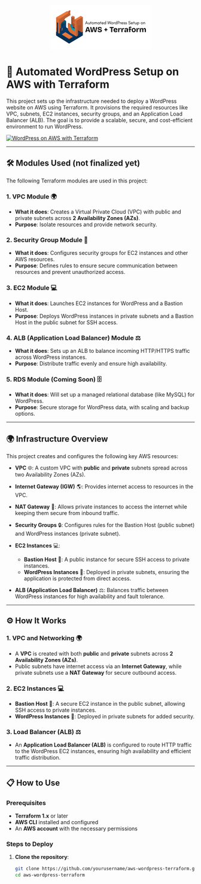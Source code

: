 <p align="center">
  <img src="logo.png" alt="Project Logo" style="background-color:white; padding: 10px; border-radius: 8px;" />
</p>


# 🚀 Automated WordPress Setup on AWS with Terraform

This project sets up the infrastructure needed to deploy a WordPress website on AWS using Terraform. It provisions the required resources like VPC, subnets, EC2 instances, security groups, and an Application Load Balancer (ALB). The goal is to provide a scalable, secure, and cost-efficient environment to run WordPress.

[![WordPress on AWS with Terraform](https://img.shields.io/badge/🚀_WordPress-AWS_+_Terraform-FF6C37?style=for-the-badge&logo=wordpress&logoColor=white&labelColor=21759B&color=FF9900)](https://github.com/Adeel91/aws-wordpress-terraform)

---

## 🛠️ Modules Used (not finalized yet)

The following Terraform modules are used in this project:

### 1. **VPC Module** 🌍
- **What it does**: Creates a Virtual Private Cloud (VPC) with public and private subnets across **2 Availability Zones (AZs)**.
- **Purpose**: Isolate resources and provide network security.

### 2. **Security Group Module** 🔐
- **What it does**: Configures security groups for EC2 instances and other AWS resources.
- **Purpose**: Defines rules to ensure secure communication between resources and prevent unauthorized access.

### 3. **EC2 Module** 💻
- **What it does**: Launches EC2 instances for WordPress and a Bastion Host.
- **Purpose**: Deploys WordPress instances in private subnets and a Bastion Host in the public subnet for SSH access.

### 4. **ALB (Application Load Balancer) Module** ⚖️
- **What it does**: Sets up an ALB to balance incoming HTTP/HTTPS traffic across WordPress instances.
- **Purpose**: Distribute traffic evenly and ensure high availability.

### 5. **RDS Module (Coming Soon)** 🗄️
- **What it does**: Will set up a managed relational database (like MySQL) for WordPress.
- **Purpose**: Secure storage for WordPress data, with scaling and backup options.

---

## 🌍 Infrastructure Overview

This project creates and configures the following key AWS resources:

- **VPC** 🌐: A custom VPC with **public** and **private** subnets spread across two Availability Zones (AZs).
- **Internet Gateway (IGW)** 🌎: Provides internet access to resources in the VPC.
- **NAT Gateway** 🔄: Allows private instances to access the internet while keeping them secure from inbound traffic.
- **Security Groups** 🔒: Configures rules for the Bastion Host (public subnet) and WordPress instances (private subnet).
- **EC2 Instances** 💻: 
  - **Bastion Host** 🔑: A public instance for secure SSH access to private instances.
  - **WordPress Instances** 📝: Deployed in private subnets, ensuring the application is protected from direct access.

- **ALB (Application Load Balancer)** ⚖️: Balances traffic between WordPress instances for high availability and fault tolerance.

---

## ⚙️ How It Works

### 1. **VPC and Networking** 🌍
- A **VPC** is created with both **public** and **private** subnets across **2 Availability Zones (AZs)**.
- Public subnets have internet access via an **Internet Gateway**, while private subnets use a **NAT Gateway** for secure outbound access.

### 2. **EC2 Instances** 💻
- **Bastion Host** 🔑: A secure EC2 instance in the public subnet, allowing SSH access to private instances.
- **WordPress Instances** 📝: Deployed in private subnets for added security.

### 3. **Load Balancer (ALB)** ⚖️
- An **Application Load Balancer (ALB)** is configured to route HTTP traffic to the WordPress EC2 instances, ensuring high availability and efficient traffic distribution.

---

## 📋 How to Use

### Prerequisites
- **Terraform 1.x** or later
- **AWS CLI** installed and configured
- An **AWS account** with the necessary permissions

### Steps to Deploy

1. **Clone the repository**:
   ```bash
   git clone https://github.com/yourusername/aws-wordpress-terraform.git
   cd aws-wordpress-terraform
